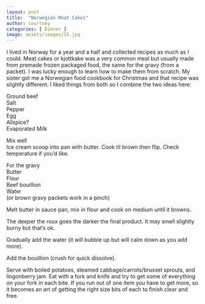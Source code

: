 ```yaml
---
layout: post
title:  "Norwegian Meat Cakes"
author: courtney
categories: [ Dinner ]
image: assets/images/15.jpg
---
```

I lived in Norway for a year and a half and collected recipes as much as I could. Meat cakes or kjottkake was a very common meal but usually made from premade frozen packaged food, the same for the gravy (from a packet). I was lucky enough to learn how to make them from scratch. My sister got me a Norwegian food cookbook for Christmas and that recipe was slightly different. I liked things from both so I combine the two ideas here:

Ground beef<br>
Salt<br>
Pepper<br>
Egg<br>
Allspice?<br>
Evaporated Milk<br>

Mix well<br>
Ice cream scoop into pan with butter. Cook til brown then flip. Check temperature if you’d like.

For the gravy<br>
Butter<br>
Flour<br>
Beef bouillion<br>
Water<br>
(or brown gravy packets work in a pinch)<br>

Melt butter in sauce pan, mix in flour and cook on medium until it browns.

The deeper the roux goes the darker the final product. It may smell slightly burny but that’s ok.

Gradually add the water (it will bubble up but will calm down as you add more). 

Add the bouillion (crush for quick dissolve). 
 
Serve with boiled potatoes, steamed cabbage/carrots/brussel sprouts, and lingonberry jam. Eat with a fork and knife and try to get some of everything on your fork in each bite. If you run out of one item you have to get more, so it becomes an art of getting the right size bits of each to finish clear and free.
